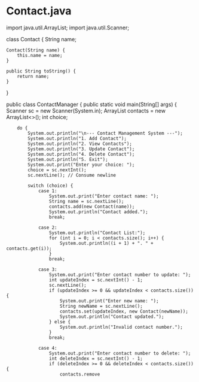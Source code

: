 # Contact.java
import java.util.ArrayList;
import java.util.Scanner;

class Contact {
    String name;

    Contact(String name) {
        this.name = name;
    }

    public String toString() {
        return name;
    }
}

public class ContactManager {
    public static void main(String[] args) {
        Scanner sc = new Scanner(System.in);
        ArrayList<Contact> contacts = new ArrayList<>();
        int choice;

        do {
            System.out.println("\n--- Contact Management System ---");
            System.out.println("1. Add Contact");
            System.out.println("2. View Contacts");
            System.out.println("3. Update Contact");
            System.out.println("4. Delete Contact");
            System.out.println("5. Exit");
            System.out.print("Enter your choice: ");
            choice = sc.nextInt();
            sc.nextLine(); // Consume newline

            switch (choice) {
                case 1:
                    System.out.print("Enter contact name: ");
                    String name = sc.nextLine();
                    contacts.add(new Contact(name));
                    System.out.println("Contact added.");
                    break;

                case 2:
                    System.out.println("Contact List:");
                    for (int i = 0; i < contacts.size(); i++) {
                        System.out.println((i + 1) + ". " + contacts.get(i));
                    }
                    break;

                case 3:
                    System.out.print("Enter contact number to update: ");
                    int updateIndex = sc.nextInt() - 1;
                    sc.nextLine();
                    if (updateIndex >= 0 && updateIndex < contacts.size()) {
                        System.out.print("Enter new name: ");
                        String newName = sc.nextLine();
                        contacts.set(updateIndex, new Contact(newName));
                        System.out.println("Contact updated.");
                    } else {
                        System.out.println("Invalid contact number.");
                    }
                    break;

                case 4:
                    System.out.print("Enter contact number to delete: ");
                    int deleteIndex = sc.nextInt() - 1;
                    if (deleteIndex >= 0 && deleteIndex < contacts.size()) {
                        contacts.remove
